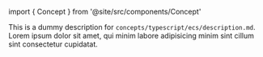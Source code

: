 import { Concept } from '@site/src/components/Concept'

<Concept
  title = "Entity Component System"
  kind  = "Core"
  block = {true}>
This is a dummy description for `concepts/typescript/ecs/description.md`.
Lorem ipsum dolor sit amet, qui minim labore adipisicing minim sint cillum sint consectetur cupidatat.  
</Concept>

